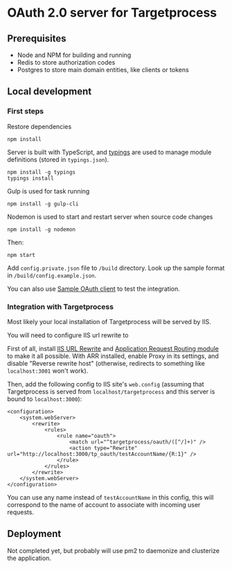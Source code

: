 # OAuth 2.0 server for Targetprocess

## Prerequisites

- Node and NPM for building and running
- Redis to store authorization codes
- Postgres to store main domain entities, like clients or tokens

## Local development

### First steps

Restore dependencies

    npm install

Server is built with TypeScript, and [typings](https://github.com/typings/typings) are used to manage module definitions (stored in `typings.json`).

    npm install -g typings
    typings install

Gulp is used for task running

    npm install -g gulp-cli

Nodemon is used to start and restart server when source code changes

    npm install -g nodemon

Then:

    npm start

Add `config.private.json` file to `/build` directory. Look up the sample format in `/build/config.example.json`.

You can also use [Sample OAuth client](https://github.com/khmylov/tp-oauth-client) to test the integration.

### Integration with Targetprocess

Most likely your local installation of Targetprocess will be served by IIS.

You will need to configure IIS url rewrite to

First of all, install [IIS URL Rewrite](http://www.iis.net/downloads/microsoft/url-rewrite) and [Application Request Routing module](http://www.iis.net/downloads/microsoft/application-request-routing) to make it all possible.
With ARR installed, enable Proxy in its settings, and disable "Reverse rewrite host" (otherwise, redirects to something like `localhost:3001` won't work).

Then, add the following config to IIS site's `web.config` (assuming that Targetprocess is served from `localhost/targetprocess` and this server is bound to `localhost:3000`):

    <configuration>
        <system.webServer>
            <rewrite>
                <rules>
                    <rule name="oauth">
                        <match url="^targetprocess/oauth/([^/]+)" />
                        <action type="Rewrite" url="http://localhost:3000/tp_oauth/testAccountName/{R:1}" />
                    </rule>
                </rules>
            </rewrite>
        </system.webServer>
    </configuration>

You can use any name instead of `testAccountName` in this config, this will correspond to the name of account to associate with incoming user requests.

## Deployment

Not completed yet, but probably will use pm2 to daemonize and clusterize the application.
